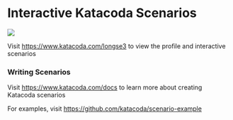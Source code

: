 # Interactive Katacoda Scenarios

[![](http://shields.katacoda.com/katacoda/longse3/count.svg)](https://www.katacoda.com/longse3 "Get your profile on Katacoda.com")

Visit https://www.katacoda.com/longse3 to view the profile and interactive scenarios

### Writing Scenarios
Visit https://www.katacoda.com/docs to learn more about creating Katacoda scenarios

For examples, visit https://github.com/katacoda/scenario-example
